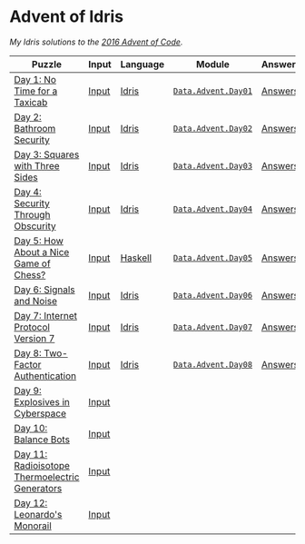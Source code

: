 # Advent of Idris

*My Idris solutions to the [2016 Advent of Code][AoC].*

| **Puzzle**                                            | **Input**    | **Language** | **Module**                | **Answers**   |
|-------------------------------------------------------|--------------|--------------|---------------------------|---------------|
| [Day 1: No Time for a Taxicab][p1]                    | [Input][i1]  | [Idris][]    | [`Data.Advent.Day01`][m1] | [Answers][a1] |
| [Day 2: Bathroom Security][p2]                        | [Input][i2]  | [Idris][]    | [`Data.Advent.Day02`][m2] | [Answers][a2] |
| [Day 3: Squares with Three Sides][p3]                 | [Input][i3]  | [Idris][]    | [`Data.Advent.Day03`][m3] | [Answers][a3] |
| [Day 4: Security Through Obscurity][p4]               | [Input][i4]  | [Idris][]    | [`Data.Advent.Day04`][m4] | [Answers][a4] |
| [Day 5: How About a Nice Game of Chess?][p5]          | [Input][i5]  | [Haskell][]  | [`Data.Advent.Day05`][m5] | [Answers][a5] |
| [Day 6: Signals and Noise][p6]                        | [Input][i6]  | [Idris][]    | [`Data.Advent.Day06`][m6] | [Answers][a6] |
| [Day 7: Internet Protocol Version 7][p7]              | [Input][i7]  | [Idris][]    | [`Data.Advent.Day07`][m7] | [Answers][a7] |
| [Day 8: Two-Factor Authentication][p8]                | [Input][i8]  | [Idris][]    | [`Data.Advent.Day08`][m8] | [Answers][a8] |
| [Day 9: Explosives in Cyberspace][p9]                 | [Input][i9]  |              |                           |               |
| [Day 10: Balance Bots][p10]                           | [Input][i10] |              |                           |               |
| [Day 11: Radioisotope Thermoelectric Generators][p11] | [Input][i11] |              |                           |               |
| [Day 12: Leonardo's Monorail][p12]                    | [Input][i12] |              |                           |               |

<!-- Named Links -->
[AoC]: https://adventofcode.com/2016

<!-- Puzzles -->
[p1]: https://adventofcode.com/2016/day/1
[p2]: https://adventofcode.com/2016/day/2
[p3]: https://adventofcode.com/2016/day/3
[p4]: https://adventofcode.com/2016/day/4
[p5]: https://adventofcode.com/2016/day/5
[p6]: https://adventofcode.com/2016/day/6
[p7]: https://adventofcode.com/2016/day/7
[p8]: https://adventofcode.com/2016/day/8
[p9]: https://adventofcode.com/2016/day/9
[p10]: https://adventofcode.com/2016/day/10
[p11]: https://adventofcode.com/2016/day/11
[p12]: https://adventofcode.com/2016/day/12
[p13]: https://adventofcode.com/2016/day/13
[p14]: https://adventofcode.com/2016/day/14
[p15]: https://adventofcode.com/2016/day/15
[p16]: https://adventofcode.com/2016/day/16
[p17]: https://adventofcode.com/2016/day/17
[p18]: https://adventofcode.com/2016/day/18
[p19]: https://adventofcode.com/2016/day/19
[p20]: https://adventofcode.com/2016/day/20
[p21]: https://adventofcode.com/2016/day/21
[p22]: https://adventofcode.com/2016/day/22
[p23]: https://adventofcode.com/2016/day/23
[p24]: https://adventofcode.com/2016/day/24
[p25]: https://adventofcode.com/2016/day/25

<!-- Input -->
[i1]: ./input/day01.txt
[i2]: ./input/day02.txt
[i3]: ./input/day03.txt
[i4]: ./input/day04.txt
[i5]: ./input/day05.txt
[i6]: ./input/day06.txt
[i7]: ./input/day07.txt
[i8]: ./input/day08.txt
[i9]: ./input/day09.txt
[i10]: ./input/day10.txt
[i11]: ./input/day11.txt
[i12]: ./input/day12.txt
[i13]: ./input/day13.txt
[i14]: ./input/day14.txt
[i15]: ./input/day15.txt
[i16]: ./input/day16.txt
[i17]: ./input/day17.txt
[i18]: ./input/day18.txt
[i19]: ./input/day19.txt
[i20]: ./input/day20.txt
[i21]: ./input/day21.txt
[i22]: ./input/day22.txt
[i23]: ./input/day23.txt
[i24]: ./input/day24.txt
[i25]: ./input/day25.txt

<!-- Languages -->
[Idris]: https://github.com/yurrriq/advent-of-idris/search?l=idris
[Haskell]: https://github.com/yurrriq/advent-of-idris/search?l=haskell

<!-- Modules -->
[m1]: ./src/Data/Advent/Day01.idr
[m2]: ./src/Data/Advent/Day02.idr
[m3]: ./src/Data/Advent/Day03.idr
[m4]: ./src/Data/Advent/Day04.idr
[m5]: ./src/Data/Advent/Day05.hs
[m6]: ./src/Data/Advent/Day06.idr
[m7]: ./src/Data/Advent/Day07.idr
[m8]: ./src/Data/Advent/Day08.idr
[m9]: ./src/Data/Advent/Day09.idr
[m10]: ./src/Data/Advent/Day10.idr
[m11]: ./src/Data/Advent/Day11.idr
[m12]: ./src/Data/Advent/Day12.idr
[m13]: ./src/Data/Advent/Day13.idr
[m14]: ./src/Data/Advent/Day14.idr
[m15]: ./src/Data/Advent/Day15.idr
[m16]: ./src/Data/Advent/Day16.idr
[m17]: ./src/Data/Advent/Day17.idr
[m18]: ./src/Data/Advent/Day18.idr
[m19]: ./src/Data/Advent/Day19.idr
[m20]: ./src/Data/Advent/Day20.idr
[m21]: ./src/Data/Advent/Day21.idr
[m22]: ./src/Data/Advent/Day22.idr
[m23]: ./src/Data/Advent/Day23.idr
[m24]: ./src/Data/Advent/Day24.idr
[m25]: ./src/Data/Advent/Day25.idr

<!-- Output -->
[a1]: ./output/day01.txt
[a2]: ./output/day02.txt
[a3]: ./output/day03.txt
[a4]: ./output/day04.txt
[a5]: ./output/day05.txt
[a6]: ./output/day06.txt
[a7]: ./output/day07.txt
[a8]: ./output/day08.txt
[a9]: ./output/day09.txt
[a10]: ./output/day10.txt
[a11]: ./output/day11.txt
[a12]: ./output/day12.txt
[a13]: ./output/day13.txt
[a14]: ./output/day14.txt
[a15]: ./output/day15.txt
[a16]: ./output/day16.txt
[a17]: ./output/day17.txt
[a18]: ./output/day18.txt
[a19]: ./output/day19.txt
[a20]: ./output/day20.txt
[a21]: ./output/day21.txt
[a22]: ./output/day22.txt
[a23]: ./output/day23.txt
[a24]: ./output/day24.txt
[a25]: ./output/day25.txt
